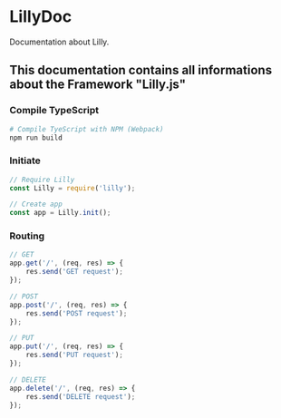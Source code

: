# LillyDoc
Documentation about Lilly.


## This documentation contains all informations about the Framework "Lilly.js"

### Compile TypeScript
```bash
# Compile TyeScript with NPM (Webpack)
npm run build
```

### Initiate
```javascript
// Require Lilly
const Lilly = require('lilly');

// Create app
const app = Lilly.init();
```

### Routing
```javascript
// GET
app.get('/', (req, res) => {
    res.send('GET request');
});

// POST
app.post('/', (req, res) => {
    res.send('POST request');
});

// PUT
app.put('/', (req, res) => {
    res.send('PUT request');
});

// DELETE
app.delete('/', (req, res) => {
    res.send('DELETE request');
});
```